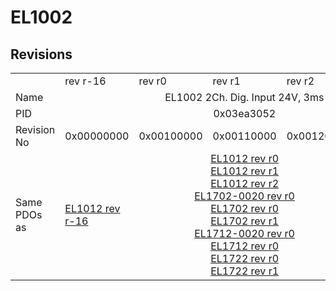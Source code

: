 # EL1002

## Revisions
<table>
<tr>
<td></td>
<td>rev r-16</td>
<td>rev r0</td>
<td>rev r1</td>
<td>rev r2</td>
<td>rev r9979</td>
</tr>
<tr>
<td>Name</td>
<td colspan=5 align="center">EL1002 2Ch. Dig. Input 24V, 3ms</td>
</tr>
<tr>
<td>PID</td>
<td colspan=5 align="center">0x03ea3052</td>
</tr>
<tr>
<td>Revision No</td>
<td>0x00000000</td>
<td>0x00100000</td>
<td>0x00110000</td>
<td>0x00120000</td>
<td>0x270b0000</td>
</tr>
<tr>
<td>Same PDOs as</td>
<td><a href="EL1012.md">EL1012 rev r-16</a></td>
<td colspan=3 align="center"><a href="EL1012.md">EL1012 rev r0</a><br/><a href="EL1012.md">EL1012 rev r1</a><br/><a href="EL1012.md">EL1012 rev r2</a><br/><a href="EL1702-0020.md">EL1702-0020 rev r0</a><br/><a href="EL1702.md">EL1702 rev r0</a><br/><a href="EL1702.md">EL1702 rev r1</a><br/><a href="EL1712-0020.md">EL1712-0020 rev r0</a><br/><a href="EL1712.md">EL1712 rev r0</a><br/><a href="EL1722.md">EL1722 rev r0</a><br/><a href="EL1722.md">EL1722 rev r1</a></td>
<td><a href="EL1012.md">EL1012 rev r9979</a></td>
</tr>
</table>
